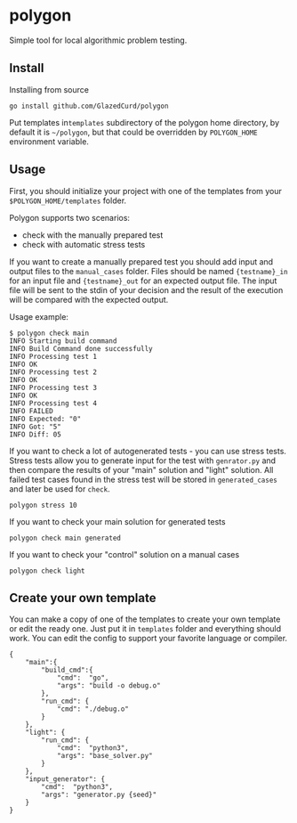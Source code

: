 # polygon
Simple tool for local algorithmic problem testing.

## Install

Installing from source 
```
go install github.com/GlazedCurd/polygon
```

Put templates in`templates` subdirectory of the polygon home directory, by default it is `~/polygon`, but that could be overridden by `POLYGON_HOME` environment variable.

## Usage
First, you should initialize your project with one of the templates from your `$POLYGON_HOME/templates` folder.

Polygon supports two scenarios:
- check with the manually prepared test
- check with automatic stress tests

If you want to create a manually prepared test you should add input and output files to the `manual_cases` folder. Files should be named `{testname}_in` for an input file and `{testname}_out` for an expected output file. The input file will be sent to the stdin of your decision and the result of the execution will be compared with the expected output.

Usage example:
```
$ polygon check main
INFO Starting build command
INFO Build Command done successfully
INFO Processing test 1
INFO OK
INFO Processing test 2
INFO OK
INFO Processing test 3
INFO OK
INFO Processing test 4
INFO FAILED
INFO Expected: "0"
INFO Got: "5"
INFO Diff: 05
```

If you want to check a lot of autogenerated tests - you can use stress tests. Stress tests allow you to generate input for the test with `genrator.py` and then compare the results of your "main" solution and "light" solution. All failed test cases found in the stress test will be stored in `generated_cases` and later be used for `check`.

```
polygon stress 10
```
If you want to check your main solution for generated tests
```
polygon check main generated
```

If you want to check your "control" solution on a manual cases
```
polygon check light
```

## Create your own template

You can make a copy of one of the templates to create your own template or edit the ready one. Just put it in `templates` folder and everything should work. 
You can edit the config to support your favorite language or compiler.
```
{
    "main":{
        "build_cmd":{
            "cmd":  "go",
            "args": "build -o debug.o"
        },
        "run_cmd": {
            "cmd": "./debug.o"
        }
    },
    "light": {
        "run_cmd": {
            "cmd":  "python3",
            "args": "base_solver.py"
        }
    },
    "input_generator": {
        "cmd":  "python3",
        "args": "generator.py {seed}"
    }
}
```
